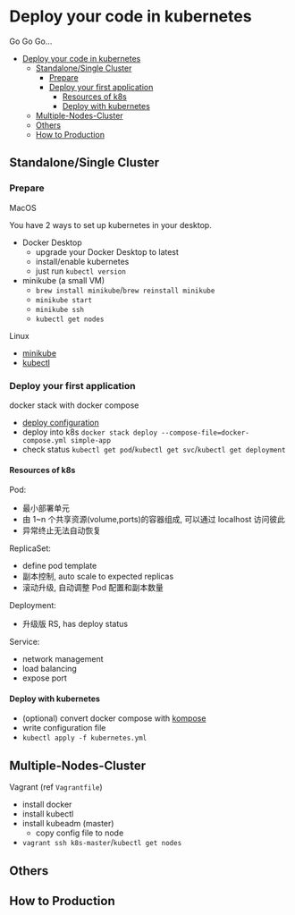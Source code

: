 # Deploy your code in kubernetes

Go Go Go...

- [Deploy your code in kubernetes](#deploy-your-code-in-kubernetes)
  - [Standalone/Single Cluster](#standalonesingle-cluster)
    - [Prepare](#prepare)
    - [Deploy your first application](#deploy-your-first-application)
      - [Resources of k8s](#resources-of-k8s)
      - [Deploy with kubernetes](#deploy-with-kubernetes)
  - [Multiple-Nodes-Cluster](#multiple-nodes-cluster)
  - [Others](#others)
  - [How to Production](#how-to-production)

## Standalone/Single Cluster

### Prepare

MacOS

You have 2 ways to set up kubernetes in your desktop.

- Docker Desktop
  - upgrade your Docker Desktop to latest
  - install/enable kubernetes
  - just run `kubectl version`
- minikube (a small VM)
  - `brew install minikube`/`brew reinstall minikube`
  - `minikube start`
  - `minikube ssh`
  - `kubectl get nodes`

Linux

- [minikube](https://kubernetes.io/docs/tasks/tools/install-minikube/)
- [kubectl](https://kubernetes.io/docs/tasks/tools/install-kubectl/)

### Deploy your first application

docker stack with docker compose

- [deploy configuration](https://docs.docker.com/compose/compose-file/)
- deploy into k8s `docker stack deploy --compose-file=docker-compose.yml simple-app`
- check status `kubectl get pod`/`kubectl get svc`/`kubectl get deployment`

#### Resources of k8s

Pod:

- 最小部署单元
- 由 1~n 个共享资源(volume,ports)的容器组成, 可以通过 localhost 访问彼此
- 异常终止无法自动恢复

ReplicaSet:

- define pod template
- 副本控制, auto scale to expected replicas
- 滚动升级, 自动调整 Pod 配置和副本数量

Deployment:

- 升级版 RS, has deploy status

Service:

- network management
- load balancing
- expose port

#### Deploy with kubernetes

- (optional) convert docker compose with [kompose](https://github.com/kubernetes/kompose)
- write configuration file
- `kubectl apply -f kubernetes.yml`

## Multiple-Nodes-Cluster

Vagrant (ref `Vagrantfile`)

- install docker
- install kubectl
- install kubeadm (master)
  - copy config file to node
- `vagrant ssh k8s-master`/`kubectl get nodes`

## Others

## How to Production
